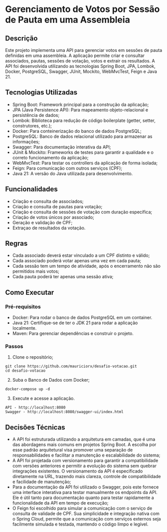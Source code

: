 # Gerenciamento de Votos por Sessão de Pauta em uma Assembleia
## Descrição

Este projeto implementa uma API para gerenciar votos em sessões de pauta definidas em uma assembleia. A aplicação permite criar e consultar associados, pautas, sessões de votação, votos e extrair os resultados. A API foi desenvolvida utilizando as tecnologias Spring Boot, JPA, Lombok, Docker, PostgreSQL, Swagger, JUnit, Mockito, WebMvcTest, Feign e Java 21.

## Tecnologias Utilizadas

- Spring Boot: Framework principal para a construção da aplicação;
- JPA (Java Persistence API): Para mapeamento objeto-relacional e persistência de dados;
- Lombok: Biblioteca para redução de código boilerplate (getter, setter, construtores, etc.);
- Docker: Para conteinerização do banco de dados PostgreSQL;
- PostgreSQL: Banco de dados relacional utilizado para armazenar as informações;
- Swagger: Para documentação interativa da API;
- JUnit & Mockito: Frameworks de testes para garantir a qualidade e o correto funcionamento da aplicação;
- WebMvcTest: Para testar os controllers da aplicação de forma isolada;
- Feign: Para comunicação com outros serviços (CPF);
- Java 21: A versão do Java utilizada para desenvolvimento.

## Funcionalidades

- Criação e consulta de associados;
- Criação e consulta de pautas para votação;
- Criação e consulta de sessões de votação com duração específica;
- Criação de votos únicos por associado;
- Geração e validação de CPF;
- Extraçao de resultados da votação.

## Regras
- Cada associado deverá estar vinculado a um CPF distinto e válido;
- Cada associado poderá votar apenas uma vez em cada pauta;
- Cada sessão tem um tempo de atividade, após o encerramento não são permitidos mais votos;
- Cada pauta poderá ter apenas uma sessão ativa;

## Como Executar
### Pré-requisitos

- Docker: Para rodar o banco de dados PostgreSQL em um container.
- Java 21: Certifique-se de ter o JDK 21 para rodar a aplicação localmente.
- Maven: Para gerenciar dependências e construir o projeto.

### Passos

1. Clone o repositório;
`````
git clone https://github.com/mauriciorx/desafio-votacao.git
cd desafio-votacao
`````
2. Suba o Banco de Dados com Docker;
`````
docker-compose up -d
`````
3. Execute e acesse a aplicação.
`````
API - http://localhost:8080
Swagger - http://localhost:8080/swagger-ui/index.html
`````
## Decisões Técnicas
- A API foi estruturada utilizando a arquitetura em camadas, que é uma das abordagens mais comuns em projetos Spring Boot. A escolha por esse padrão arquitetural visa promover uma separação de responsabilidades e facilitar a manutenção e escalabilidade do sistema;
- A API foi projetada com versionamento para garantir a compatibilidade com versões anteriores e permitir a evolução do sistema sem quebrar integrações existentes. O versionamento da API é especificado diretamente na URL, trazendo mais clareza, controle de compatibilidade e facilidade de manutenção;
- Para a documentação da API foi utilizado o Swagger, pois este fornece uma interface interativa para testar manualmente os endpoints da API. Ele é útil tanto para documentação quanto para testar rapidamente a funcionalidade da API em tempo de execução;
- O Feign foi escolhido para simular a comunicação com o serviço de consulta de validade de CPF. Sua simplicidade e integração nativa com o Spring Cloud, permite que a comunicação com serviços externos seja facilmente simulada e testada, mantendo o código limpo e legível.



